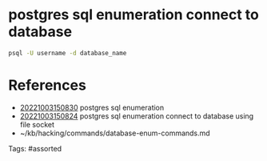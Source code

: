 # postgres sql enumeration connect to database
```bash
psql -U username -d database_name
```

# References
- [20221003150830](/zet/20221003150830/README.md) postgres sql enumeration
- [20221003150824](/zet/20221003150824/README.md) postgres sql enumeration connect to database using file socket
- ~/kb/hacking/commands/database-enum-commands.md

Tags:
    #assorted
